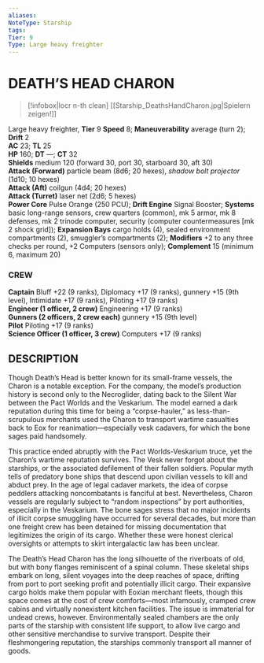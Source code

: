 ```yaml
---
aliases: 
NoteType: Starship
tags: 
Tier: 9
Type: Large heavy freighter  
---
```

# DEATH’S HEAD CHARON
> [!infobox|locr n-th clean]
>  [[Starship_DeathsHandCharon.jpg|Spielern zeigen!]]
> 
Large heavy freighter, **Tier** 9
**Speed** 8; **Maneuverability** average (turn 2); **Drift** 2  
**AC** 23; **TL** 25  
**HP** 160; **DT** —; **CT** 32  
**Shields** medium 120 (forward 30, port 30, starboard 30, aft 30)  
**Attack (Forward)** particle beam (8d6; 20 hexes), _shadow bolt projector_ (1d10; 10 hexes)  
**Attack (Aft)** coilgun (4d4; 20 hexes)  
**Attack (Turret)** laser net (2d6; 5 hexes)  
**Power Core** Pulse Orange (250 PCU); **Drift Engine** Signal Booster; **Systems** basic long-range sensors, crew quarters (common), mk 5 armor, mk 8 defenses, mk 2 trinode computer, security (computer countermeasures [mk 2 shock grid]); **Expansion Bays** cargo holds (4), sealed environment compartments (2), smuggler’s compartments (2); **Modifiers** +2 to any three checks per round, +2 Computers (sensors only); **Complement** 15 (minimum 6, maximum 20)

### CREW

**Captain** Bluff +22 (9 ranks), Diplomacy +17 (9 ranks), gunnery +15 (9th level), Intimidate +17 (9 ranks), Piloting +17 (9 ranks)  
**Engineer (1 officer, 2 crew)** Engineering +17 (9 ranks)  
**Gunners (2 officers, 2 crew each)** gunnery +15 (9th level)  
**Pilot** Piloting +17 (9 ranks)  
**Science Officer (1 officer, 3 crew)** Computers +17 (9 ranks)

## DESCRIPTION

Though Death’s Head is better known for its small-frame vessels, the Charon is a notable exception. For the company, the model’s production history is second only to the Necroglider, dating back to the Silent War between the Pact Worlds and the Veskarium. The model earned a dark reputation during this time for being a “corpse-hauler,” as less-than-scrupulous merchants used the Charon to transport wartime casualties back to Eox for reanimation—especially vesk cadavers, for which the bone sages paid handsomely.  
  
This practice ended abruptly with the Pact Worlds-Veskarium truce, yet the Charon’s wartime reputation survives. The Vesk never forgot about the starships, or the associated defilement of their fallen soldiers. Popular myth tells of predatory bone ships that descend upon civilian vessels to kill and abduct prey. In the age of legal cadaver markets, the idea of corpse peddlers attacking noncombatants is fanciful at best. Nevertheless, Charon vessels are regularly subject to “random inspections” by port authorities, especially in the Veskarium. The bone sages stress that no major incidents of illicit corpse smuggling have occurred for several decades, but more than one freight crew has been detained for missing documentation that legitimizes the origin of its cargo. Whether these were honest clerical oversights or attempts to skirt intergalactic law has been unclear.  
  
The Death’s Head Charon has the long silhouette of the riverboats of old, but with bony flanges reminiscent of a spinal column. These skeletal ships embark on long, silent voyages into the deep reaches of space, drifting from port to port seeking profit and potentially illicit cargo. Their expansive cargo holds make them popular with Eoxian merchant fleets, though this space comes at the cost of crew comforts—most infamously, cramped crew cabins and virtually nonexistent kitchen facilities. The issue is immaterial for undead crews, however. Environmentally sealed chambers are the only parts of the starship with consistent life support, to allow live cargo and other sensitive merchandise to survive transport. Despite their fleshmongering reputation, the starships commonly transport all manner of goods.
